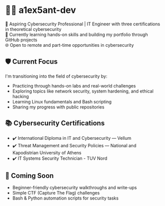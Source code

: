 # 👨‍💻 a1ex5ant-dev

🎯 Aspiring Cybersecurity Professional | IT Engineer with three certifications in theoretical cybersecurity  
📍 Currently learning hands-on skills and building my portfolio through GitHub projects  
🌐 Open to remote and part-time opportunities in cybersecurity

## 🛡️ Current Focus

I'm transitioning into the field of cybersecurity by:

- Practicing through hands-on labs and real-world challenges
- Exploring topics like network security, system hardening, and ethical hacking
- Learning Linux fundamentals and Bash scripting
- Sharing my progress with public repositories

## 📚 Cybersecurity Certifications

- ✔️ International Diploma in IT and Cybersecurity — Vellum
- ✔️ Threat Management and Security Policies — National and Kapodistrian University of Athens
- ✔️ IT Systems Security Technician - TUV Nord 

## 🚀 Coming Soon

- Beginner-friendly cybersecurity walkthroughs and write-ups
- Simple CTF (Capture The Flag) challenges
- Bash & Python automation scripts for security tasks
